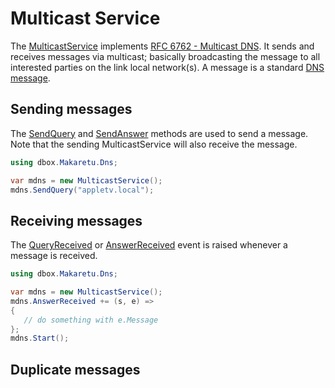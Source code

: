 ﻿# Multicast Service

The [MulticastService](xref:Makaretu.Dns.MulticastService) implements [RFC 6762 - Multicast DNS](https://tools.ietf.org/html/rfc6762"). It
sends and receives messages via multicast; basically broadcasting
the message to all interested parties on the link local network(s).
A message is a standard [DNS message](https://richardschneider.github.io/net-dns/articles/message.html).

## Sending messages

The [SendQuery](xref:Makaretu.Dns.MulticastService.SendQuery*) and 
[SendAnswer](xref:Makaretu.Dns.MulticastService.SendAnswer*) methods
are used to send a message.  Note that the sending MulticastService
will also receive the message.

```csharp
using dbox.Makaretu.Dns;

var mdns = new MulticastService();
mdns.SendQuery("appletv.local");
```

## Receiving messages

The [QueryReceived](xref:Makaretu.Dns.MulticastService.QueryReceived) or [AnswerReceived](xref:Makaretu.Dns.MulticastService.AnswerReceived) event
is raised whenever a message is received.

```csharp
using dbox.Makaretu.Dns;

var mdns = new MulticastService();
mdns.AnswerReceived += (s, e) => 
{ 
   // do something with e.Message 
};
mdns.Start();
```

## Duplicate messages